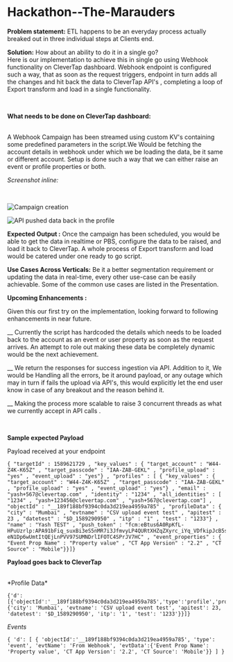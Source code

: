 # Hackathon--The-Marauders


**Problem statement:** ETL happens to be an everyday process actually breaked out in three individual steps at Clients end. 


**Solution:**  How about an ability to do it in a single go?  
 Here is our implementation to achieve this in single go using  Webhook functionality on CleverTap dashboard. Webhook endpoint  is configured such a way, that as soon as the request triggers, endpoint in turn adds all the changes and hit back the data to CleverTap API's , completing a loop of Export transform and load in a single functionality. 


<br />

 **What needs to be done on CleverTap dashboard:** 
 
<br />
A Webhook Campaign has been streamed using custom KV's containing some predefined parameters in the script.We Would be fetching the account details  in webhook under which we be loading the data, be it same or different account. Setup is done such a way that we can either raise an event or profile properties or both. 

<br />

*Screenshot inline:*

<br />

![Campaign creation](https://firebasestorage.googleapis.com/v0/b/zeke-160bc.appspot.com/o/image%20(5).png?alt=media&token=ced47398-fb02-4754-94b1-d222e5d150ed)

![API pushed data back in the profile](https://firebasestorage.googleapis.com/v0/b/zeke-160bc.appspot.com/o/image%20(4).png?alt=media&token=12288aec-ed64-4aca-8755-659bfa340b40)


**Expected Output :** Once the campaign has been scheduled, you would be able to get the data in realtime or PBS, configure the data to be raised, and load it back to CleverTap. A whole process of Export transform and load would be catered under one ready to go script. 

**Use Cases Across Verticals:** Be it a better segmentation requirement or updating the data in real-time, every other use-case can be easily achievable. Some of the common use cases are listed in the Presentation. 


 **Upcoming Enhancements :**
 <br />

Given this our first try on the implementation, looking forward to following enhancements in near future.

__ Currently the script has hardcoded the details which needs to be loaded back to the account as an event or user property as soon as the request arrives. An attempt to role out making these data be completely dynamic would be the next achievement. 

__ We return the responses for success ingestion via API. Addition to it,  We would be Handling all the errors, be it around payload, or any outage which may in turn if fails the upload via API's, this would explicitly let the end user know in case of any breakout and the reason behind it. 

__ Making the process more scalable to raise 3 concurrent threads as what we currently accept in API calls .

<br />

**Sample expected Payload**

Payload received at your endpoint

```
{ "targetId" : 1589621729 , "key_values" : { "target_account" : "W44-Z4K-K65Z" , "target_passcode" : "IAA-ZAB-GEKL" , "profile_upload" : "yes" , "event_upload" : "yes"} , "profiles" : [ { "key_values" : { "target_account" : "W44-Z4K-K65Z" , "target_passcode" : "IAA-ZAB-GEKL" , "profile_upload" : "yes" , "event_upload" : "yes"} , "email" : "yash+567@clevertap.com" , "identity" : "1234" , "all_identities" : [ "1234" , "yash+123456@clevertap.com" , "yash+567@clevertap.com"] , "objectId" : "__189f188bf9394c0da3d219ea4959a785" , "profileData" : { "city" : "Mumbai" , "evtname" : "CSV upload event test" , "apitest" : 23 , "datetest" : "$D_1589290950" , "itp" : "1" , "test" : "1233"} , "name" : "Yash TEST" , "push_token" : "fcm:eBtus6A0RpKfL-HPuUzrlp:APA91bFiq_suxBi3eS5nMR7i3JfmvyLP4QURtXHZqZXyrc_iYq_VDfkipJcB5srObRbniQWVgmT6nvyyd8oqfDmi96Iwefnn-eN1Dp6wUmtItQEjLnPVV97SUMNDrlIFOTC4SPrJV7HC" , "event_properties" : { "Event Prop Name" : "Property value" , "CT App Version" : "2.2" , "CT Source" : "Mobile"}}]}
```

**Payload goes back to CleverTap**

<br />
*Profile Data*
<br />

```
{'d':[{'objectId':'__189f188bf9394c0da3d219ea4959a785','type':'profile','profileData':{'city': 'Mumbai', 'evtname': 'CSV upload event test', 'apitest': 23, 'datetest': '$D_1589290950', 'itp': '1', 'test': '1233'}}]}
```


*Events*
<br />
```
{ 'd': [ { 'objectId':'__189f188bf9394c0da3d219ea4959a785', 'type': 'event', 'evtName': 'From Webhook', 'evtData':{'Event Prop Name': 'Property value', 'CT App Version': '2.2', 'CT Source': 'Mobile'}} ] }
```
